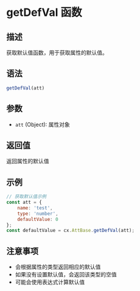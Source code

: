 # getDefVal 函数

## 描述
获取默认值函数，用于获取属性的默认值。

## 语法
```javascript
getDefVal(att)
```

## 参数
- `att` (Object): 属性对象

## 返回值
返回属性的默认值

## 示例
```javascript
// 获取默认值示例
const att = {
    name: 'test',
    type: 'number',
    defaultValue: 0
};
const defaultValue = cx.AttBase.getDefVal(att);
```

## 注意事项
- 会根据属性的类型返回相应的默认值
- 如果没有设置默认值，会返回该类型的空值
- 可能会使用表达式计算默认值